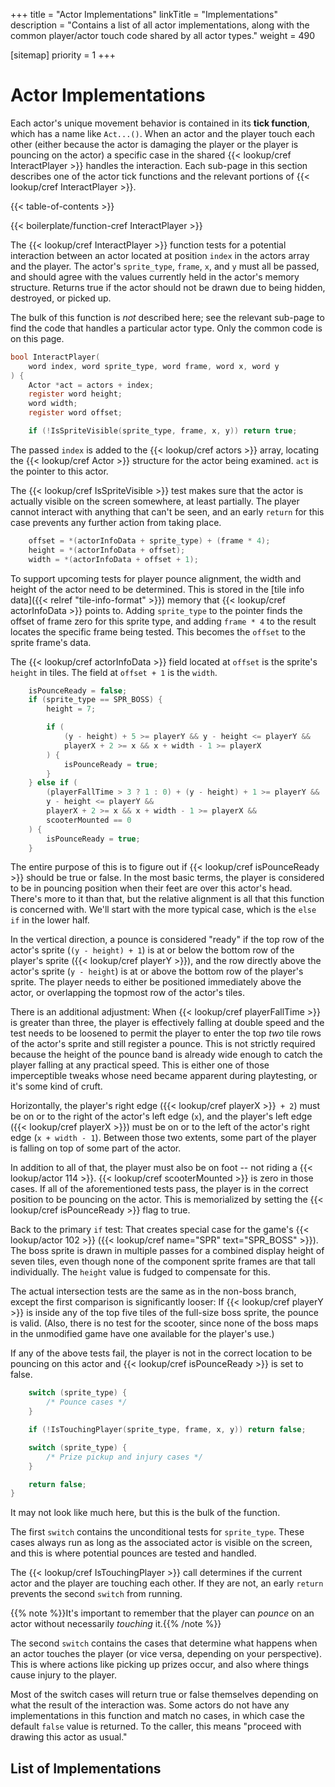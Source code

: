 +++
title = "Actor Implementations"
linkTitle = "Implementations"
description = "Contains a list of all actor implementations, along with the common player/actor touch code shared by all actor types."
weight = 490

[sitemap]
priority = 1
+++

# Actor Implementations

Each actor's unique movement behavior is contained in its **tick function**, which has a name like `Act...()`. When an actor and the player touch each other (either because the actor is damaging the player or the player is pouncing on the actor) a specific case in the shared {{< lookup/cref InteractPlayer >}} handles the interaction. Each sub-page in this section describes one of the actor tick functions and the relevant portions of {{< lookup/cref InteractPlayer >}}.

{{< table-of-contents >}}

{{< boilerplate/function-cref InteractPlayer >}}

The {{< lookup/cref InteractPlayer >}} function tests for a potential interaction between an actor located at position `index` in the actors array and the player. The actor's `sprite_type`, `frame`, `x`, and `y` must all be passed, and should agree with the values currently held in the actor's memory structure. Returns true if the actor should not be drawn due to being hidden, destroyed, or picked up.

The bulk of this function is _not_ described here; see the relevant sub-page to find the code that handles a particular actor type. Only the common code is on this page.

```c
bool InteractPlayer(
    word index, word sprite_type, word frame, word x, word y
) {
    Actor *act = actors + index;
    register word height;
    word width;
    register word offset;

    if (!IsSpriteVisible(sprite_type, frame, x, y)) return true;
```

The passed `index` is added to the {{< lookup/cref actors >}} array, locating the {{< lookup/cref Actor >}} structure for the actor being examined. `act` is the pointer to this actor.

The {{< lookup/cref IsSpriteVisible >}} test makes sure that the actor is actually visible on the screen somewhere, at least partially. The player cannot interact with anything that can't be seen, and an early `return` for this case prevents any further action from taking place.

```c
    offset = *(actorInfoData + sprite_type) + (frame * 4);
    height = *(actorInfoData + offset);
    width = *(actorInfoData + offset + 1);
```

To support upcoming tests for player pounce alignment, the width and height of the actor need to be determined. This is stored in the [tile info data]({{< relref "tile-info-format" >}}) memory that {{< lookup/cref actorInfoData >}} points to. Adding `sprite_type` to the pointer finds the offset of frame zero for this sprite type, and adding `frame * 4` to the result locates the specific frame being tested. This becomes the `offset` to the sprite frame's data.

The {{< lookup/cref actorInfoData >}} field located at `offset` is the sprite's `height` in tiles. The field at `offset + 1` is the `width`.

```c
    isPounceReady = false;
    if (sprite_type == SPR_BOSS) {
        height = 7;

        if (
            (y - height) + 5 >= playerY && y - height <= playerY &&
            playerX + 2 >= x && x + width - 1 >= playerX
        ) {
            isPounceReady = true;
        }
    } else if (
        (playerFallTime > 3 ? 1 : 0) + (y - height) + 1 >= playerY &&
        y - height <= playerY &&
        playerX + 2 >= x && x + width - 1 >= playerX &&
        scooterMounted == 0
    ) {
        isPounceReady = true;
    }
```

The entire purpose of this is to figure out if {{< lookup/cref isPounceReady >}} should be true or false. In the most basic terms, the player is considered to be in pouncing position when their feet are over this actor's head. There's more to it than that, but the relative alignment is all that this function is concerned with. We'll start with the more typical case, which is the `else if` in the lower half.

In the vertical direction, a pounce is considered "ready" if the top row of the actor's sprite (`(y - height) + 1`) is at or below the bottom row of the player's sprite ({{< lookup/cref playerY >}}), and the row directly above the actor's sprite (`y - height`) is at or above the bottom row of the player's sprite. The player needs to either be positioned immediately above the actor, or overlapping the topmost row of the actor's tiles.

There is an additional adjustment: When {{< lookup/cref playerFallTime >}} is greater than three, the player is effectively falling at double speed and the test needs to be loosened to permit the player to enter the top _two_ tile rows of the actor's sprite and still register a pounce. This is not strictly required because the height of the pounce band is already wide enough to catch the player falling at any practical speed. This is either one of those imperceptible tweaks whose need became apparent during playtesting, or it's some kind of cruft.

Horizontally, the player's right edge ({{< lookup/cref playerX >}}` + 2`) must be on or to the right of the actor's left edge (`x`), and the player's left edge ({{< lookup/cref playerX >}}) must be on or to the left of the actor's right edge (`x + width - 1`). Between those two extents, some part of the player is falling on top of some part of the actor.

In addition to all of that, the player must also be on foot -- not riding a {{< lookup/actor 114 >}}. {{< lookup/cref scooterMounted >}} is zero in those cases. If all of the aforementioned tests pass, the player is in the correct position to be pouncing on the actor. This is memorialized by setting the {{< lookup/cref isPounceReady >}} flag to true.

Back to the primary `if` test: That creates special case for the game's {{< lookup/actor 102 >}} ({{< lookup/cref name="SPR" text="SPR_BOSS" >}}). The boss sprite is drawn in multiple passes for a combined display height of seven tiles, even though none of the component sprite frames are that tall individually. The `height` value is fudged to compensate for this.

The actual intersection tests are the same as in the non-boss branch, except the first comparison is significantly looser: If {{< lookup/cref playerY >}} is inside any of the top five tiles of the full-size boss sprite, the pounce is valid. (Also, there is no test for the scooter, since none of the boss maps in the unmodified game have one available for the player's use.)

If any of the above tests fail, the player is not in the correct location to be pouncing on this actor and {{< lookup/cref isPounceReady >}} is set to false.

```c
    switch (sprite_type) {
        /* Pounce cases */
    }

    if (!IsTouchingPlayer(sprite_type, frame, x, y)) return false;

    switch (sprite_type) {
        /* Prize pickup and injury cases */
    }

    return false;
}
```

It may not look like much here, but this is the bulk of the function.

The first `switch` contains the unconditional tests for `sprite_type`. These cases always run as long as the associated actor is visible on the screen, and this is where potential pounces are tested and handled.

The {{< lookup/cref IsTouchingPlayer >}} call determines if the current actor and the player are touching each other. If they are not, an early `return` prevents the second `switch` from running.

{{% note %}}It's important to remember that the player can _pounce_ on an actor without necessarily _touching_ it.{{% /note %}}

The second `switch` contains the cases that determine what happens when an actor touches the player (or vice versa, depending on your perspective). This is where actions like picking up prizes occur, and also where things cause injury to the player.

Most of the switch cases will return true or false themselves depending on what the result of the interaction was. Some actors do not have any implementations in this function and match no cases, in which case the default `false` value is returned. To the caller, this means "proceed with drawing this actor as usual."

## List of Implementations

